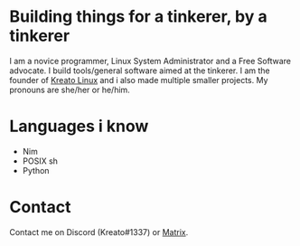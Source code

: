 # Building things for a tinkerer, by a tinkerer
I am a novice programmer, Linux System Administrator and a Free Software advocate.
I build tools/general software aimed at the tinkerer. 
I am the founder of [Kreato Linux](https://linux.kreato.dev) and i also made multiple smaller projects.
My pronouns are she/her or he/him.

# Languages i know
* Nim
* POSIX sh
* Python


# Contact
Contact me on Discord (Kreato#1337) or [Matrix](https://matrix.to/#/@kreato:kreato.dev).

